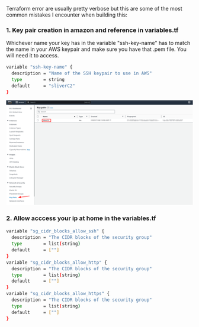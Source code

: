 Terraform error are usually pretty verbose but this are some of the most common mistakes I encounter when building this:


### 1. Key pair creation in amazon and reference in variables.tf

Whichever name your key has in the variable "ssh-key-name" has to match the name in your AWS keypair and make sure you have that .pem file. You will need it to access.

```bash
variable "ssh-key-name" {
  description = "Name of the SSH keypair to use in AWS"
  type        = string
  default     = "sliverC2"
}
```

![Alt text](images/image.png)


### 2. Allow acccess your ip at home in the variables.tf

```bash 
variable "sg_cidr_blocks_allow_ssh" {
  description = "The CIDR blocks of the security group"
  type        = list(string)
  default     = [""]
}
variable "sg_cidr_blocks_allow_http" {
  description = "The CIDR blocks of the security group"
  type        = list(string)
  default     = [""]
}
variable "sg_cidr_blocks_allow_https" {
  description = "The CIDR blocks of the security group"
  type        = list(string)
  default     = [""]
}
```